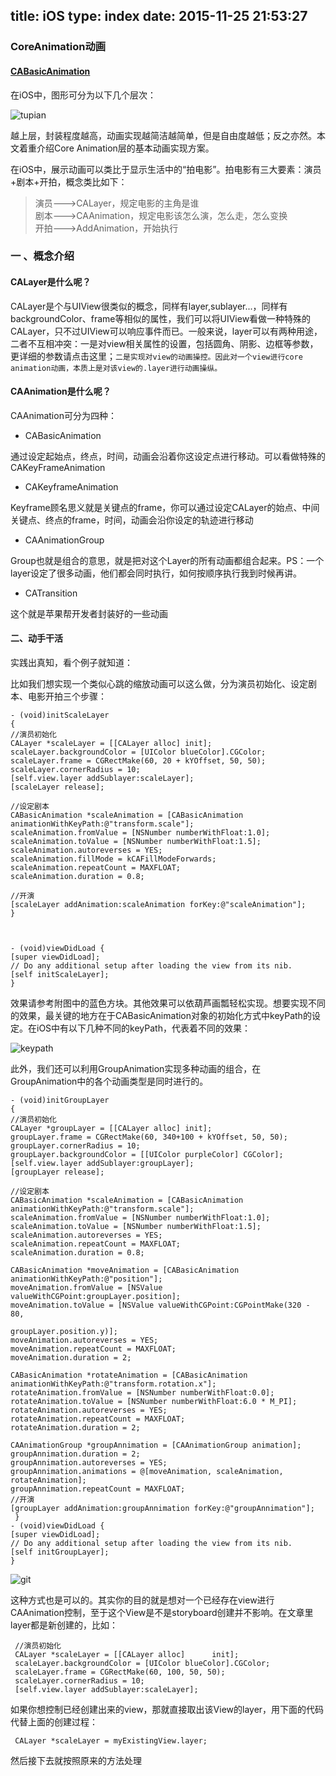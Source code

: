 
title: iOS
type: index
date: 2015-11-25 21:53:27
---

### CoreAnimation动画

#### [CABasicAnimation](http://www.cnblogs.com/wengzilin/p/4250957.html)

在iOS中，图形可分为以下几个层次：

![tupian](http://images.cnitblog.com/blog/374539/201501/261752558947877.png)

越上层，封装程度越高，动画实现越简洁越简单，但是自由度越低；反之亦然。本文着重介绍Core Animation层的基本动画实现方案。
<!-- more -->

在iOS中，展示动画可以类比于显示生活中的“拍电影”。拍电影有三大要素：演员+剧本+开拍，概念类比如下：

> 演员--->CALayer，规定电影的主角是谁</br>
剧本--->CAAnimation，规定电影该怎么演，怎么走，怎么变换</br>
开拍--->AddAnimation，开始执行

### 一 、概念介绍

#### CALayer是什么呢？
  
CALayer是个与UIView很类似的概念，同样有layer,sublayer...，同样有backgroundColor、frame等相似的属性，我们可以将UIView看做一种特殊的CALayer，只不过UIView可以响应事件而已。一般来说，layer可以有两种用途，二者不互相冲突：一是对view相关属性的设置，包括圆角、阴影、边框等参数，更详细的参数请点击这里；```二是实现对view的动画操控。因此对一个view进行core animation动画，本质上是对该view的.layer进行动画操纵。```   

#### CAAnimation是什么呢？

CAAnimation可分为四种：

* CABasicAnimation

通过设定起始点，终点，时间，动画会沿着你这设定点进行移动。可以看做特殊的CAKeyFrameAnimation

* CAKeyframeAnimation

Keyframe顾名思义就是关键点的frame，你可以通过设定CALayer的始点、中间关键点、终点的frame，时间，动画会沿你设定的轨迹进行移动

* CAAnimationGroup

Group也就是组合的意思，就是把对这个Layer的所有动画都组合起来。PS：一个layer设定了很多动画，他们都会同时执行，如何按顺序执行我到时候再讲。

* CATransition

这个就是苹果帮开发者封装好的一些动画

#### 二、动手干活

实践出真知，看个例子就知道：

比如我们想实现一个类似心跳的缩放动画可以这么做，分为演员初始化、设定剧本、电影开拍三个步骤：

    - (void)initScaleLayer
    {
    //演员初始化
    CALayer *scaleLayer = [[CALayer alloc] init];
    scaleLayer.backgroundColor = [UIColor blueColor].CGColor;
    scaleLayer.frame = CGRectMake(60, 20 + kYOffset, 50, 50);
    scaleLayer.cornerRadius = 10;
    [self.view.layer addSublayer:scaleLayer];
    [scaleLayer release];
     
    //设定剧本
    CABasicAnimation *scaleAnimation = [CABasicAnimation animationWithKeyPath:@"transform.scale"];
    scaleAnimation.fromValue = [NSNumber numberWithFloat:1.0];
    scaleAnimation.toValue = [NSNumber numberWithFloat:1.5];
    scaleAnimation.autoreverses = YES;
    scaleAnimation.fillMode = kCAFillModeForwards;
    scaleAnimation.repeatCount = MAXFLOAT;
    scaleAnimation.duration = 0.8;
     
    //开演
    [scaleLayer addAnimation:scaleAnimation forKey:@"scaleAnimation"];
    }
 
 

    - (void)viewDidLoad {
    [super viewDidLoad];
    // Do any additional setup after loading the view from its nib.
    [self initScaleLayer];
    }

效果请参考附图中的蓝色方块。其他效果可以依葫芦画瓢轻松实现。想要实现不同的效果，最关键的地方在于CABasicAnimation对象的初始化方式中keyPath的设定。在iOS中有以下几种不同的keyPath，代表着不同的效果：

![keypath](http://images.cnitblog.com/blog/374539/201501/270936547379029.png)

此外，我们还可以利用GroupAnimation实现多种动画的组合，在GroupAnimation中的各个动画类型是同时进行的。


    - (void)initGroupLayer
    {
    //演员初始化
    CALayer *groupLayer = [[CALayer alloc] init];
    groupLayer.frame = CGRectMake(60, 340+100 + kYOffset, 50, 50);
    groupLayer.cornerRadius = 10;
    groupLayer.backgroundColor = [[UIColor purpleColor] CGColor];
    [self.view.layer addSublayer:groupLayer];
    [groupLayer release];
   
    //设定剧本
    CABasicAnimation *scaleAnimation = [CABasicAnimation animationWithKeyPath:@"transform.scale"];
    scaleAnimation.fromValue = [NSNumber numberWithFloat:1.0];
    scaleAnimation.toValue = [NSNumber numberWithFloat:1.5];
    scaleAnimation.autoreverses = YES;
    scaleAnimation.repeatCount = MAXFLOAT;
    scaleAnimation.duration = 0.8;
     
    CABasicAnimation *moveAnimation = [CABasicAnimation animationWithKeyPath:@"position"];
    moveAnimation.fromValue = [NSValue valueWithCGPoint:groupLayer.position];
    moveAnimation.toValue = [NSValue valueWithCGPoint:CGPointMake(320 - 80,
                                                                  groupLayer.position.y)];
    moveAnimation.autoreverses = YES;
    moveAnimation.repeatCount = MAXFLOAT;
    moveAnimation.duration = 2;
     
    CABasicAnimation *rotateAnimation = [CABasicAnimation animationWithKeyPath:@"transform.rotation.x"];
    rotateAnimation.fromValue = [NSNumber numberWithFloat:0.0];
    rotateAnimation.toValue = [NSNumber numberWithFloat:6.0 * M_PI];
    rotateAnimation.autoreverses = YES;
    rotateAnimation.repeatCount = MAXFLOAT;
    rotateAnimation.duration = 2;
     
    CAAnimationGroup *groupAnnimation = [CAAnimationGroup animation];
    groupAnnimation.duration = 2;
    groupAnnimation.autoreverses = YES;
    groupAnnimation.animations = @[moveAnimation, scaleAnimation, rotateAnimation];
    groupAnnimation.repeatCount = MAXFLOAT;
    //开演
    [groupLayer addAnimation:groupAnnimation forKey:@"groupAnnimation"];
     }
    - (void)viewDidLoad {
    [super viewDidLoad];
    // Do any additional setup after loading the view from its nib.
    [self initGroupLayer];
    }
    
 ![git](http://images.cnitblog.com/blog/374539/201501/281717520973529.gif)
 
 
 这种方式也是可以的。其实你的目的就是想对一个已经存在view进行CAAnimation控制，至于这个View是不是storyboard创建并不影响。在文章里layer都是新创建的，比如： 
 
     //演员初始化
     CALayer *scaleLayer = [[CALayer alloc]      init];
     scaleLayer.backgroundColor = [UIColor blueColor].CGColor;      
     scaleLayer.frame = CGRectMake(60, 100, 50, 50);
     scaleLayer.cornerRadius = 10;
     [self.view.layer addSublayer:scaleLayer];

如果你想控制已经创建出来的view，那就直接取出该View的layer，用下面的代码代替上面的创建过程：

     CALayer *scaleLayer = myExistingView.layer;

然后接下去就按照原来的方法处理